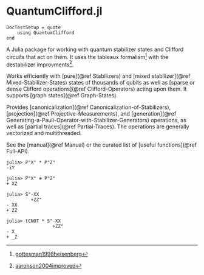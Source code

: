 # QuantumClifford.jl

```@meta
DocTestSetup = quote
    using QuantumClifford
end
```

A Julia package for working with quantum stabilizer states and Clifford circuits
that act on them. It uses the tableaux formalism[^1] with the destabilizer improvments[^2].

[^1]: [gottesman1998heisenberg](@cite)

[^2]: [aaronson2004improved](@cite)

Works efficiently with
[pure](@ref Stabilizers) and
[mixed stabilizer](@ref Mixed-Stabilizer-States)
states of thousands of qubits
as well as
[sparse or dense Clifford operations](@ref Clifford-Operators)
acting upon them.
It supports [graph states](@ref Graph-States).

Provides
[canonicalization](@ref Canonicalization-of-Stabilizers),
[projection](@ref Projective-Measurements), and
[generation](@ref Generating-a-Pauli-Operator-with-Stabilizer-Generators) operations,
as well as
[partial traces](@ref Partial-Traces).
The operations are generally vectorized and multithreaded.

See the [manual](@ref Manual) or the curated list of [useful functions](@ref Full-API).

```jldoctest
julia> P"X" * P"Z"
-iY

julia> P"X" ⊗ P"Z"
+ XZ

julia> S"-XX
         +ZZ"
- XX
+ ZZ

julia> tCNOT * S"-XX
                 +ZZ"
- X_
+ _Z
```
